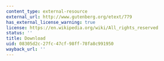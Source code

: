 ```yaml
---
content_type: external-resource
external_url: http://www.gutenberg.org/etext/779
has_external_license_warning: true
license: https://en.wikipedia.org/wiki/All_rights_reserved
status: ''
title: Download
uid: 08305d2c-27fc-47cf-98ff-78fa8c991950
wayback_url: ''
---
```

